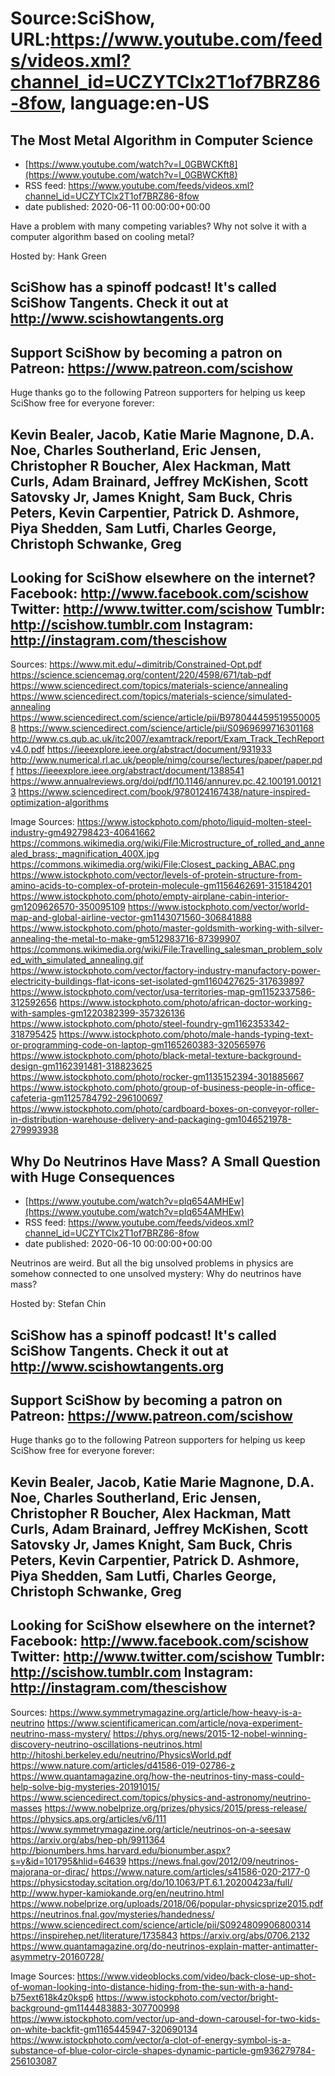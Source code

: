 # Source:SciShow, URL:https://www.youtube.com/feeds/videos.xml?channel_id=UCZYTClx2T1of7BRZ86-8fow, language:en-US

## The Most Metal Algorithm in Computer Science
 - [https://www.youtube.com/watch?v=I_0GBWCKft8](https://www.youtube.com/watch?v=I_0GBWCKft8)
 - RSS feed: https://www.youtube.com/feeds/videos.xml?channel_id=UCZYTClx2T1of7BRZ86-8fow
 - date published: 2020-06-11 00:00:00+00:00

Have a problem with many competing variables? Why not solve it with a computer algorithm based on cooling metal?

Hosted by: Hank Green

SciShow has a spinoff podcast! It's called SciShow Tangents. Check it out at http://www.scishowtangents.org
----------
Support SciShow by becoming a patron on Patreon: https://www.patreon.com/scishow
----------
Huge thanks go to the following Patreon supporters for helping us keep SciShow free for everyone forever:

Kevin Bealer, Jacob, Katie Marie Magnone, D.A. Noe, Charles Southerland, Eric Jensen, Christopher R Boucher, Alex Hackman, Matt Curls, Adam Brainard, Jeffrey McKishen, Scott Satovsky Jr, James Knight, Sam Buck, Chris Peters, Kevin Carpentier, Patrick D. Ashmore, Piya Shedden, Sam Lutfi, Charles George, Christoph Schwanke, Greg
----------
Looking for SciShow elsewhere on the internet?
Facebook: http://www.facebook.com/scishow
Twitter: http://www.twitter.com/scishow
Tumblr: http://scishow.tumblr.com
Instagram: http://instagram.com/thescishow
----------
Sources:
https://www.mit.edu/~dimitrib/Constrained-Opt.pdf
https://science.sciencemag.org/content/220/4598/671/tab-pdf
https://www.sciencedirect.com/topics/materials-science/annealing
https://www.sciencedirect.com/topics/materials-science/simulated-annealing
https://www.sciencedirect.com/science/article/pii/B9780444595195500058
https://www.sciencedirect.com/science/article/pii/S0969699716301168
http://www.cs.qub.ac.uk/itc2007/examtrack/report/Exam_Track_TechReportv4.0.pdf
https://ieeexplore.ieee.org/abstract/document/931933
http://www.numerical.rl.ac.uk/people/nimg/course/lectures/paper/paper.pdf
https://ieeexplore.ieee.org/abstract/document/1388541
https://www.annualreviews.org/doi/pdf/10.1146/annurev.pc.42.100191.001213
https://www.sciencedirect.com/book/9780124167438/nature-inspired-optimization-algorithms

Image Sources:
https://www.istockphoto.com/photo/liquid-molten-steel-industry-gm492798423-40641662
https://commons.wikimedia.org/wiki/File:Microstructure_of_rolled_and_annealed_brass;_magnification_400X.jpg
https://commons.wikimedia.org/wiki/File:Closest_packing_ABAC.png
https://www.istockphoto.com/vector/levels-of-protein-structure-from-amino-acids-to-complex-of-protein-molecule-gm1156462691-315184201
https://www.istockphoto.com/photo/empty-airplane-cabin-interior-gm1209626570-350095109
https://www.istockphoto.com/vector/world-map-and-global-airline-vector-gm1143071560-306841888
https://www.istockphoto.com/photo/master-goldsmith-working-with-silver-annealing-the-metal-to-make-gm512983716-87399907
https://commons.wikimedia.org/wiki/File:Travelling_salesman_problem_solved_with_simulated_annealing.gif
https://www.istockphoto.com/vector/factory-industry-manufactory-power-electricity-buildings-flat-icons-set-isolated-gm1160427625-317639897
https://www.istockphoto.com/vector/usa-territories-map-gm1152337586-312592656
https://www.istockphoto.com/photo/african-doctor-working-with-samples-gm1220382399-357326136
https://www.istockphoto.com/photo/steel-foundry-gm1162353342-318795425
https://www.istockphoto.com/photo/male-hands-typing-text-or-programming-code-on-laptop-gm1165260383-320565976
https://www.istockphoto.com/photo/black-metal-texture-background-design-gm1162391481-318823625
https://www.istockphoto.com/photo/rocker-gm1135152394-301885667
https://www.istockphoto.com/photo/group-of-business-people-in-office-cafeteria-gm1125784792-296100697
https://www.istockphoto.com/photo/cardboard-boxes-on-conveyor-roller-in-distribution-warehouse-delivery-and-packaging-gm1046521978-279993938

## Why Do Neutrinos Have Mass? A Small Question with Huge Consequences
 - [https://www.youtube.com/watch?v=pIq654AMHEw](https://www.youtube.com/watch?v=pIq654AMHEw)
 - RSS feed: https://www.youtube.com/feeds/videos.xml?channel_id=UCZYTClx2T1of7BRZ86-8fow
 - date published: 2020-06-10 00:00:00+00:00

Neutrinos are weird. But all the big unsolved problems in physics are somehow connected to one unsolved mystery: Why do neutrinos have mass? 

Hosted by: Stefan Chin

SciShow has a spinoff podcast! It's called SciShow Tangents. Check it out at http://www.scishowtangents.org
----------
Support SciShow by becoming a patron on Patreon: https://www.patreon.com/scishow
----------
Huge thanks go to the following Patreon supporters for helping us keep SciShow free for everyone forever:

Kevin Bealer, Jacob, Katie Marie Magnone, D.A. Noe, Charles Southerland, Eric Jensen, Christopher R Boucher, Alex Hackman, Matt Curls, Adam Brainard, Jeffrey McKishen, Scott Satovsky Jr, James Knight, Sam Buck, Chris Peters, Kevin Carpentier, Patrick D. Ashmore, Piya Shedden, Sam Lutfi, Charles George, Christoph Schwanke, Greg
----------
Looking for SciShow elsewhere on the internet?
Facebook: http://www.facebook.com/scishow
Twitter: http://www.twitter.com/scishow
Tumblr: http://scishow.tumblr.com
Instagram: http://instagram.com/thescishow
----------
Sources:
https://www.symmetrymagazine.org/article/how-heavy-is-a-neutrino
https://www.scientificamerican.com/article/nova-experiment-neutrino-mass-mystery/
https://phys.org/news/2015-12-nobel-winning-discovery-neutrino-oscillations-neutrinos.html
http://hitoshi.berkeley.edu/neutrino/PhysicsWorld.pdf
https://www.nature.com/articles/d41586-019-02786-z
https://www.quantamagazine.org/how-the-neutrinos-tiny-mass-could-help-solve-big-mysteries-20191015/
https://www.sciencedirect.com/topics/physics-and-astronomy/neutrino-masses
https://www.nobelprize.org/prizes/physics/2015/press-release/
https://physics.aps.org/articles/v6/111
https://www.symmetrymagazine.org/article/neutrinos-on-a-seesaw
https://arxiv.org/abs/hep-ph/9911364
http://bionumbers.hms.harvard.edu/bionumber.aspx?s=y&id=101795&hlid=64639
https://news.fnal.gov/2012/09/neutrinos-majorana-or-dirac/
https://www.nature.com/articles/s41586-020-2177-0
https://physicstoday.scitation.org/do/10.1063/PT.6.1.20200423a/full/
http://www.hyper-kamiokande.org/en/neutrino.html
https://www.nobelprize.org/uploads/2018/06/popular-physicsprize2015.pdf
https://neutrinos.fnal.gov/mysteries/handedness/
https://www.sciencedirect.com/science/article/pii/S0924809906800314
https://inspirehep.net/literature/1735843
https://arxiv.org/abs/0706.2132
https://www.quantamagazine.org/do-neutrinos-explain-matter-antimatter-asymmetry-20160728/

Image Sources: 
https://www.videoblocks.com/video/back-close-up-shot-of-woman-looking-into-distance-hiding-from-the-sun-with-a-hand-b75ext618k4z0ksp6
https://www.istockphoto.com/vector/bright-background-gm1144483883-307700998
https://www.istockphoto.com/vector/up-and-down-carousel-for-two-kids-on-white-backfit-gm1165445947-320690134
https://www.istockphoto.com/vector/a-clot-of-energy-symbol-is-a-substance-of-blue-color-circle-shapes-dynamic-particle-gm936279784-256103087

